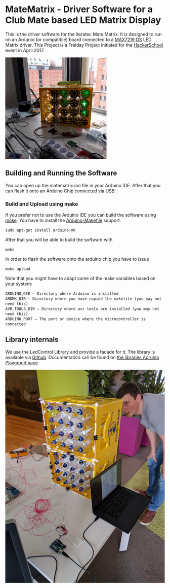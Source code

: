 MateMatrix - Driver Software for a Club Mate based LED Matrix Display
=====================================================================

This is the driver software for the iteratec Mate Matrix. It is designed to run on an Ardunio (or compatible) board connected to a [MAX7219 DS](http://playground.arduino.cc/Main/MAX72XXHardware) LED Matrix driver.
This Project is a Freiday Project initiated for the [HackerSchool](http://hacker-school.de/) event in April 2017.

![A Single Case MateMatrix in Action](img/matematrix.gif)

## Building and Running the Software

You can open up the matematrix.ino file in your Arduino IDE. After that you can flash it onto an Arduino Chip connected via USB.

### Build and Upload using make

If you prefer not to use the Arduino IDE you can build the software using [make](https://de.wikipedia.org/wiki/Make). You have to install the [Arduino-Makefile](https://github.com/sudar/Arduino-Makefile) support.

    sudo apt-get install arduino-mk

After that you will be able to build the software with

    make

In order to flash the software onto the arduino chip you have to issue

    make upload

Note that you might have to adapt some of the make variables based on your system:

    ARDUINO_DIR – Directory where Arduino is installed
    ARDMK_DIR – Directory where you have copied the makefile (you may not need this)
    AVR_TOOLS_DIR – Directory where avr tools are installed (you may not need this)
	ARDUINO_PORT – The port or device where the microcontroller is connected

## Library internals

We use the LedControl Library and provide a facade for it. The library is available via [Github](https://github.com/wayoda/LedControl). Documentation can be found on [the libraries Adruino Playgroud page](http://playground.arduino.cc/Main/LedControl)

![Ongoing Development Snapshot](img/matematrix.jpg)
